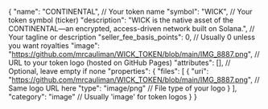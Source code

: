 {
  "name": "CONTINENTAL",                   // Your token name
  "symbol": "WICK",                        // Your token symbol (ticker)
  "description": "WICK is the native asset of the CONTINENTAL—an encrypted, access-driven network built on Solana.", // Your tagline or description
  "seller_fee_basis_points": 0,            // Usually 0 unless you want royalties
  "image": "https://github.com/mrcauliman/WICK_TOKEN/blob/main/IMG_8887.png",  // URL to your token logo (hosted on GitHub Pages)
  "attributes": [],                        // Optional, leave empty if none
  "properties": {
    "files": [
      {
        "uri": "https://github.com/mrcauliman/WICK_TOKEN/blob/main/IMG_8887.png",  // Same logo URL here
        "type": "image/png"               // File type of your logo
      }
    ],
    "category": "image"                   // Usually 'image' for token logos
  }
}
